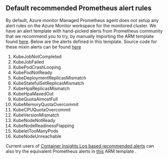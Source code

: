 ## Default recommended Prometheus alert rules

By default, Azure monitor Managed Prometheus agent does not setup any alert rules on the Azure Monitor workspace for the monitored cluster.
We have an alert template with hand-picked alerts from Prometheus community that we recommend you to try, by manually importing the ARM template found [here](https://github.com/Azure/prometheus-collector/blob/main/GeneratedMonitoringArtifacts/Default/DefaultAlerts.json). Below are the alerts defined in this template. Source code for these mixin alerts can be found [here](https://github.com/Azure/prometheus-collector/tree/main/mixins)


1. KubeJobNotCompleted
2. KubeJobFailed
3. KubePodCrashLooping
4. KubePodNotReady
5. KubeDeploymentReplicasMismatch
6. KubeStatefulSetReplicasMismatch
7. KubeHpaReplicasMismatch
8. KubeHpaMaxedOut
9. KubeQuotaAlmostFull
10. KubeMemoryQuotaOvercommit
11. KubeCPUQuotaOvercommit
12. KubeVersionMismatch
13. KubeNodeNotReady
14. KubeNodeReadinessFlapping
15. KubeletTooManyPods
16. KubeNodeUnreachable

Current users of [Container Insights Log based recommended alerts](https://learn.microsoft.com/en-us/azure/azure-monitor/containers/container-insights-metric-alerts) can also try the equivalent Prometheus alerts in [this](https://github.com/Azure/prometheus-collector/blob/main/mixins/kubernetes/rules/recording_and_alerting_rules/templates/ci_recommended_alerts.json) ARM template .
